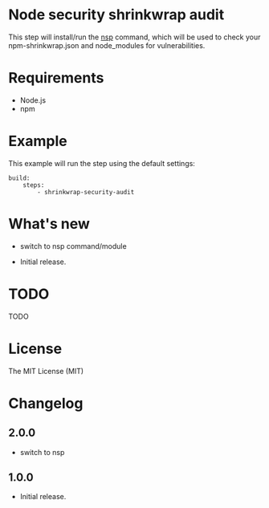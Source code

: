 # Node security shrinkwrap audit

This step will install/run the [nsp](https://github.com/nodesecurity/nsp) 
command, which will be used to check your npm-shrinkwrap.json and node\_modules
for vulnerabilities.

# Requirements

- Node.js
- npm

# Example

This example will run the step using the default settings: 

```
build:
    steps:
        - shrinkwrap-security-audit
```

# What's new

- switch to nsp command/module

- Initial release.

# TODO

TODO

# License

The MIT License (MIT)

# Changelog

## 2.0.0
- switch to nsp

## 1.0.0

- Initial release.
